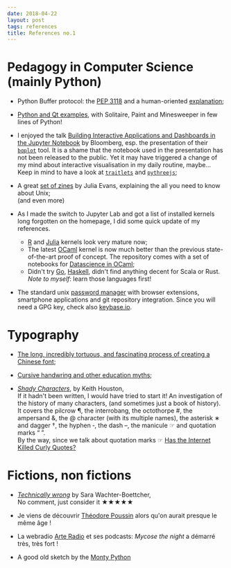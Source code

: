 ```yaml
---
date: 2018-04-22
layout: post
tags: references
title: References no.1
---
```



# Pedagogy in Computer Science (mainly Python)

- Python Buffer protocol: the [PEP 3118](https://www.python.org/dev/peps/pep-3118/) and a human-oriented [explanation](https://jakevdp.github.io/blog/2014/05/05/introduction-to-the-python-buffer-protocol/);

- [Python and Qt examples](https://github.com/mfitzp/15-minute-apps), with Solitaire, Paint and Minesweeper in few lines of Python!


- I enjoyed the talk [Building Interactive Applications and Dashboards in the Jupyter Notebook](https://www.youtube.com/watch?v=i40d8-Hu4vM) by Bloomberg, esp. the presentation of their [`bqplot`](https://github.com/bloomberg/bqplot) tool. It is a shame that the notebook used in the presentation has not been released to the public. Yet it may have triggered a change of my mind about interactive visualisation in my daily routine, maybe...  
Keep in mind to have a look at [`traitlets`](https://traitlets.readthedocs.io/) and [`pythreejs`](https://github.com/jupyter-widgets/pythreejs);

- A great [set of zines](https://jvns.ca/zines/) by Julia Evans, explaining the all you need to know about Unix;  
(and even more)

- As I made the switch to Jupyter Lab and got a list of installed kernels long forgotten on the homepage, I did some quick update of my references.

    - [R](https://irkernel.github.io/) and [Julia](https://github.com/JuliaLang/IJulia.jl) kernels look very mature now;
    - The latest [OCaml](https://akabe.github.io/ocaml-jupyter/) kernel is now much better than the previous state-of-the-art proof of concept. The repository comes with a set of notebooks for [Datascience in OCaml](https://github.com/akabe/docker-ocaml-jupyter-datascience);
    - Didn't try [Go](https://github.com/gopherdata/gophernotes), [Haskell](https://github.com/gibiansky/IHaskell), didn't find anything decent for Scala or Rust.  
    *Note to myself*: learn those languages first!

- The standard unix [password manager](https://www.passwordstore.org/) with browser extensions, smartphone applications and git repository integration. Since you will need a GPG key, check also [keybase.io](https://keybase.io/xoolive).

# Typography

- [The long, incredibly tortuous, and fascinating process of creating a Chinese font](https://qz.com/522079/the-long-incredibly-tortuous-and-fascinating-process-of-creating-a-chinese-font/);

- [Cursive handwring and other education myths](http://nautil.us/issue/40/learning/cursive-handwriting-and-other-education-myths);

- [*Shady Characters*](http://amzn.eu/b6jJG8V ), by Keith Houston,  
If it hadn't been written, I would have tried to start it! An investigation of the history of many characters, (and sometimes just a book of history). It covers the pilcrow ¶, the interrobang, the octothorpe #, the ampersand &, the @ character (with its multiple names), the asterisk ∗ and dagger †, the hyphen ‐, the dash –, the manicule ☞ and quotation marks “ ”.  
By the way, since we talk about quotation marks  ☞ [Has the Internet Killed Curly Quotes?](https://www.theatlantic.com/technology/archive/2016/12/quotation-mark-wars/511766/)

# Fictions, non fictions

- [*Technically wrong*](http://amzn.eu/iqd3Smi) by Sara Wachter-Boettcher,  
No comment, just consider it ★★★★★

- Je viens de découvrir [Théodore Poussin](https://fr.wikipedia.org/wiki/Th%C3%A9odore_Poussin) alors qu'on aurait presque le même âge !

- La webradio [Arte Radio](https://www.arteradio.com/) et ses podcasts: *Mycose the night* a démarré très, très fort !

- A good old sketch by the [Monty Python](https://www.youtube.com/watch?v=OyHlMXpZrE8)

